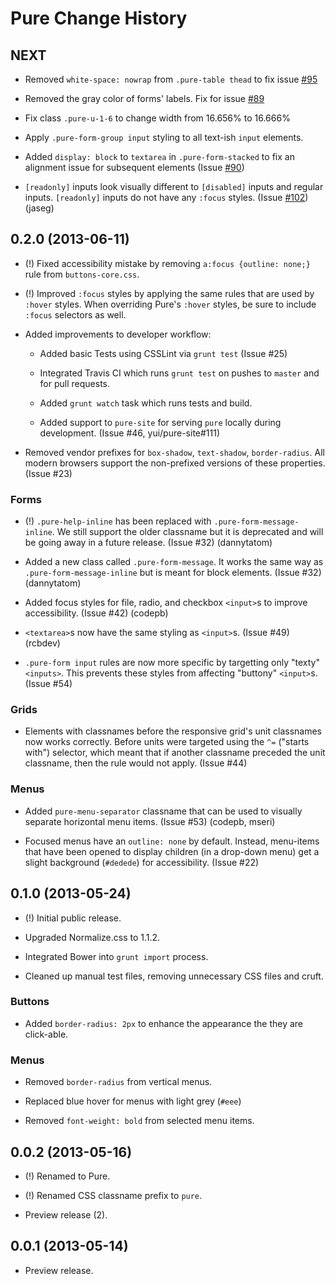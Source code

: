 Pure Change History
===================

NEXT
----

* Removed `white-space: nowrap` from `.pure-table thead` to fix issue [#95](https://github.com/yui/pure/issues/95)

* Removed the gray color of forms' labels. Fix for issue [#89](https://github.com/yui/pure/issues/89)

* Fix class `.pure-u-1-6` to change width from 16.656% to 16.666%

* Apply `.pure-form-group input` styling to all text-ish `input` elements.

* Added `display: block` to `textarea` in `.pure-form-stacked` to fix an
  alignment issue for subsequent elements (Issue [#90](https://github.com/yui/pure/issues/90))

* `[readonly]` inputs look visually different to `[disabled]` inputs and
regular inputs. `[readonly]` inputs do not have any `:focus` styles. (Issue [#102](https://github.com/yui/pure/issues/102)) (jaseg)

0.2.0 (2013-06-11)
------------------

* (!) Fixed accessibility mistake by removing `a:focus {outline: none;}` rule
  from `buttons-core.css`.

* (!) Improved `:focus` styles by applying the same rules that are used by
  `:hover` styles. When overriding Pure's `:hover` styles, be sure to include
  `:focus` selectors as well.

* Added improvements to developer workflow:

    * Added basic Tests using CSSLint via `grunt test` (Issue #25)

    * Integrated Travis CI which runs `grunt test` on pushes to `master` and for
      pull requests.

    * Added `grunt watch` task which runs tests and build.

    * Added support to `pure-site` for serving `pure` locally during
      development. (Issue #46, yui/pure-site#111)

* Removed vendor prefixes for `box-shadow`, `text-shadow`, `border-radius`. All
  modern browsers support the non-prefixed versions of these properties.
  (Issue #23)

### Forms

* (!) `.pure-help-inline` has been replaced with `.pure-form-message-inline`. We
  still support the older classname but it is deprecated and will be going away
  in a future release. (Issue #32) (dannytatom)

* Added a new class called `.pure-form-message`. It works the same way as
  `.pure-form-message-inline` but is meant for block elements. (Issue #32)
  (dannytatom)

* Added focus styles for file, radio, and checkbox `<input>`s to improve
  accessibility. (Issue #42) (codepb)

* `<textarea>`s now have the same styling as `<input>`s. (Issue #49) (rcbdev)

* `.pure-form input` rules are now more specific by targetting only "texty"
  `<inputs>`. This prevents these styles from affecting "buttony" `<input>`s.
  (Issue #54)

### Grids

* Elements with classnames before the responsive grid's unit classnames now
  works correctly. Before units were targeted using the `^=` ("starts with")
  selector, which meant that if another classname preceded the unit classname,
  then the rule would not apply. (Issue #44)

### Menus

* Added `pure-menu-separator` classname that can be used to visually
  separate horizontal menu items. (Issue #53) (codepb, mseri)

* Focused menus have an `outline: none` by default. Instead, menu-items that
  have been opened to display children (in a drop-down menu) get a slight
  background (`#dedede`) for accessibility. (Issue #22)


0.1.0 (2013-05-24)
------------------

* (!) Initial public release.

* Upgraded Normalize.css to 1.1.2.

* Integrated Bower into `grunt import` process.

* Cleaned up manual test files, removing unnecessary CSS files and cruft.

### Buttons

* Added `border-radius: 2px` to enhance the appearance the they are click-able.

### Menus

* Removed `border-radius` from vertical menus.

* Replaced blue hover for menus with light grey (`#eee`)

* Removed `font-weight: bold` from selected menu items.


0.0.2 (2013-05-16)
------------------

* (!) Renamed to Pure.

* (!) Renamed CSS classname prefix to `pure`.

* Preview release (2).


0.0.1 (2013-05-14)
------------------

* Preview release.
